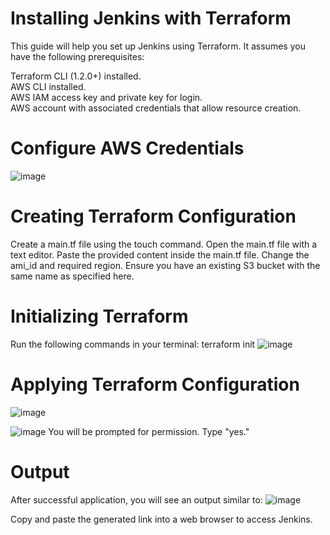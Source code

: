 # Installing Jenkins with Terraform
This guide will help you set up Jenkins using Terraform. It assumes you have the following prerequisites:

Terraform CLI (1.2.0+) installed.\
AWS CLI installed.\
AWS IAM access key and private key for login.\
AWS account with associated credentials that allow resource creation.

# Configure AWS Credentials
![image](https://github.com/pavan731/installing_jenkins_with_terraform/assets/68803406/45e4c64a-304f-483a-9895-8a0be9ae2e9b)

# Creating Terraform Configuration
Create a main.tf file using the touch command.
Open the main.tf file with a text editor.
Paste the provided content inside the main.tf file.
Change the ami_id and required region. Ensure you have an existing S3 bucket with the same name as specified here.

# Initializing Terraform
Run the following commands in your terminal:
terraform init
![image](https://github.com/pavan731/installing_jenkins_with_terraform/assets/68803406/7ebf5b4f-75e6-47c8-bf07-518bfec3dc9e)



# Applying Terraform Configuration
![image](https://github.com/pavan731/installing_jenkins_with_terraform/assets/68803406/264589ba-88a3-478c-9b28-9ee53096e566)

![image](https://github.com/pavan731/installing_jenkins_with_terraform/assets/68803406/242a6b97-9f90-40d7-9c45-ea90a1af5e3d)
You will be prompted for permission. Type "yes."

# Output
After successful application, you will see an output similar to:
![image](https://github.com/pavan731/installing_jenkins_with_terraform/assets/68803406/4cdcc076-89d3-48a1-90c6-a1fcfdab4d07)

Copy and paste the generated link into a web browser to access Jenkins.





